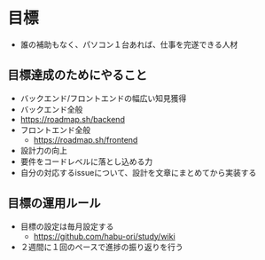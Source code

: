 # 目標
- 誰の補助もなく、パソコン１台あれば、仕事を完遂できる人材

## 目標達成のためにやること
- バックエンド/フロントエンドの幅広い知見獲得
 - バックエンド全般
  - https://roadmap.sh/backend
- フロントエンド全般
  - https://roadmap.sh/frontend
- 設計力の向上
 - 要件をコードレベルに落とし込める力
  - 自分の対応するissueについて、設計を文章にまとめてから実装する

## 目標の運用ルール
- 目標の設定は毎月設定する
  - https://github.com/habu-ori/study/wiki
- ２週間に１回のペースで進捗の振り返りを行う
